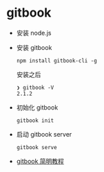 # gitbook

- 安装 node.js
- 安装 gitbook
    ```
    npm install gitbook-cli -g
    ```
    安装之后
    ```
    ❯ gitbook -V
    2.1.2
    ```
- 初始化 gitbook
    ```
    gitbook init
    ```

- 启动 gitbook server
    ```
    gitbook serve
    ```

- [gitbook 简明教程](http://www.chengweiyang.cn/gitbook/index.html)

